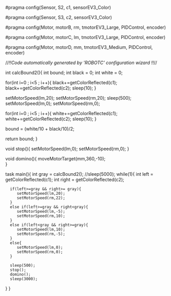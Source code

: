 #pragma config(Sensor, S2,     c1,             sensorEV3_Color)

#pragma config(Sensor, S3,     c2,             sensorEV3_Color)

#pragma config(Motor,  motorB,          rm,            tmotorEV3_Large, PIDControl, encoder)

#pragma config(Motor,  motorC,          lm,            tmotorEV3_Large, PIDControl, encoder)

#pragma config(Motor,  motorD,          mm,            tmotorEV3_Medium, PIDControl, encoder)

//*!!Code automatically generated by 'ROBOTC' configuration wizard               !!*//

int calcBound2(){
   int bound;
   int black = 0;
   int white = 0;

   for(int i=0 ; i<5 ; i++){
      black+=getColorReflected(c1);
      black+=getColorReflected(c2);
      sleep(10);
   }

   setMotorSpeed(lm,20);
   setMotorSpeed(rm,20);
   sleep(500);
   setMotorSpeed(lm,0);
   setMotorSpeed(rm,0);

   for(int i=0 ; i<5 ; i++){
      white+=getColorReflected(c1);
      white+=getColorReflected(c2);
      sleep(10);
   }

   bound = (white/10 + black/10)/2;

   return bound;
}

void stop(){
   setMotorSpeed(lm,0);
   setMotorSpeed(rm,0);
}

void domino(){
   moveMotorTarget(mm,360,-10);   
}

task main(){
   int gray = calcBound2();
   //sleep(5000);
   while(1){
      int left = getColorReflected(c1);
      int right = getColorReflected(c2);

      if(left>=gray && right>= gray){
         setMotorSpeed(lm,20);
         setMotorSpeed(rm,22);
      }
      else if(left>=gray && right<gray){
         setMotorSpeed(lm,-5);
         setMotorSpeed(rm,10);
      }
      else if(left<gray && right>=gray){
         setMotorSpeed(lm,10);
         setMotorSpeed(rm,-5);
      }
      else{
         setMotorSpeed(lm,0);
         setMotorSpeed(rm,0);
      }
      
      sleep(500);
      stop();
      domino();
      sleep(3000);
      
   }
}
